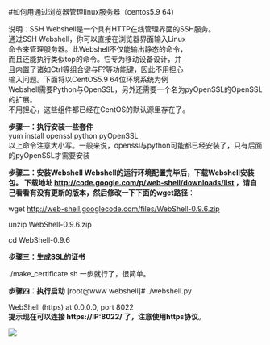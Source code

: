 <!-- --- tag:  云主机 vps webshell -->


#如何用通过浏览器管理linux服务器（centos5.9 64）<br>

说明：SSH Webshell是一个具有HTTP在线管理界面的SSH服务。<br>
通过SSH Webshell，你可以直接在浏览器界面输入Linux<br>
命令来管理服务器。此Webshell不仅能输出静态的命令，<br>
而且还能执行类似top的命令。它专为移动设备设计，并<br>
且内置了诸如Ctrl等组合键与F?等功能键，因此不用担心<br>
输入问题。下面将以CentOS5.9 64位环境系统为例<br>
Webshell需要Python与OpenSSL，另外还需要一个名为pyOpenSSL的OpenSSL的扩展。<br>
不用担心，这些组件都已经在CentOS的默认源里存在了。

**步骤一：执行安装一些套件**<br>
yum install openssl python pyOpenSSL<br>
以上命令注意大小写。一般来说，openssl与python可能都已经安装了，只有后面的pyOpenSSL才需要安装

**步骤二：安装Webshell
Webshell的运行环境配置完毕后，下载Webshell安装包。
下载地址 http://code.google.com/p/web-shell/downloads/list ，请自己看看有没有更新的版本，然后修改一下下面的wget路径**：

wget http://web-shell.googlecode.com/files/WebShell-0.9.6.zip

unzip WebShell-0.9.6.zip

cd WebShell-0.9.6

**步骤三：生成SSL的证书**

./make_certificate.sh
一步就行了，很简单。

**步骤四：执行启动**
[root@www webshell]# ./webshell.py

WebShell (https) at 0.0.0.0, port 8022<br>
**提示现在可以连接  https://IP:8022/ 了，注意使用https协议**。

 
![](http://kb.51hosting.com/_media/kb/webshell1.png)
 
